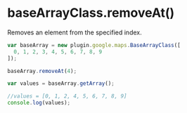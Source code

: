 # baseArrayClass.removeAt()

Removes an element from the specified index.

```js
var baseArray = new plugin.google.maps.BaseArrayClass([
  0, 1, 2, 3, 4, 5, 6, 7, 8, 9
]);

baseArray.removeAt(4);

var values = baseArray.getArray();

//values = [0, 1, 2, 4, 5, 6, 7, 8, 9]
console.log(values);
```
